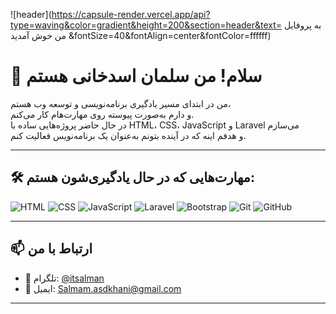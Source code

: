 

![header](https://capsule-render.vercel.app/api?type=waving&color=gradient&height=200&section=header&text=  به پروفایل من خوش آمدید &fontSize=40&fontAlign=center&fontColor=ffffff)

# 👋 سلام! من سلمان اسدخانی هستم

من در ابتدای مسیر یادگیری برنامه‌نویسی و توسعه وب هستم،  
و دارم به‌صورت پیوسته روی مهارت‌هام کار می‌کنم.  
در حال حاضر پروژه‌هایی ساده با HTML، CSS، JavaScript و Laravel می‌سازم  
و هدفم اینه که در آینده بتونم به‌عنوان یک برنامه‌نویس  فعالیت کنم.

---

## 🛠️ مهارت‌هایی که در حال یادگیری‌شون هستم:

![HTML](https://img.shields.io/badge/-HTML5-E34F26?style=flat&logo=html5&logoColor=white)
![CSS](https://img.shields.io/badge/-CSS3-1572B6?style=flat&logo=css3&logoColor=white)
![JavaScript](https://img.shields.io/badge/-JavaScript-F7DF1E?style=flat&logo=javascript&logoColor=black)
![Laravel](https://img.shields.io/badge/-Laravel-FF2D20?style=flat&logo=laravel&logoColor=white)
![Bootstrap](https://img.shields.io/badge/-Bootstrap-7952B3?style=flat&logo=bootstrap&logoColor=white)
![Git](https://img.shields.io/badge/-Git-F05032?style=flat&logo=git&logoColor=white)
![GitHub](https://img.shields.io/badge/-GitHub-181717?style=flat&logo=github&logoColor=white)

---

## 📫 ارتباط با من

- 💬 تلگرام: [@itsalman](https://t.me/itsalman)
- 📧 ایمیل: [Salmam.asdkhani@gmail.com](mailto:salman.asdkhani@gmail.com)


---



